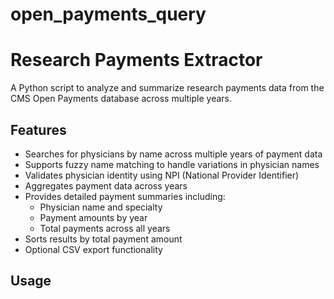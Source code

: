 # open_payments_query
# Research Payments Extractor

A Python script to analyze and summarize research payments data from the CMS Open Payments database across multiple years.

## Features

- Searches for physicians by name across multiple years of payment data
- Supports fuzzy name matching to handle variations in physician names
- Validates physician identity using NPI (National Provider Identifier)
- Aggregates payment data across years
- Provides detailed payment summaries including:
  - Physician name and specialty
  - Payment amounts by year
  - Total payments across all years
- Sorts results by total payment amount
- Optional CSV export functionality

## Usage

